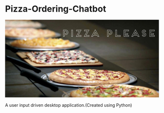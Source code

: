 # Pizza-Ordering-Chatbot
![](pizzaplease.jpeg)


A user input driven desktop application.(Created using Python)
